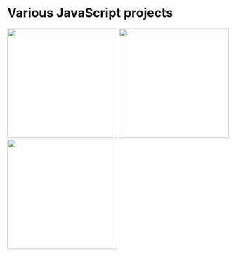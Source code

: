# Various JavaScript projects 

<p>
<img src = "https://github.com/Mikidii/JavaScript-Projects/assets/132847524/a9430663-85a6-437a-b4ea-f5a2527fa3f0" height="250">
  <img src = "https://github.com/Mikidii/JavaScript-Projects/assets/132847524/75732381-ef86-415c-95a6-cbc2ad6bc3f6" height="250">
<img src = "https://github.com/Mikidii/JavaScript-Projects/assets/132847524/c0890dba-eb67-4981-8d8d-94df382b905c" height="250">
</p>
